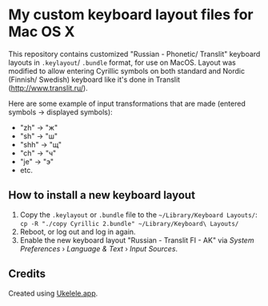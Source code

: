 # My custom keyboard layout files for Mac OS X

This repository contains customized "Russian - Phonetic/ Translit" keyboard layouts in `.keylayout`/ `.bundle` format, for use on MacOS.
Layout was modified to allow entering Cyrillic symbols on both standard and Nordic (Finnish/ Swedish) keyboard like it's done in Translit (http://www.translit.ru/).

Here are some example of input transformations that are made (entered symbols -> displayed symbols):

- "zh" -> "ж"
- "sh" -> "ш"
- "shh" -> "щ"
- "ch" -> "ч"
- "je" -> "э"
- etc.

## How to install a new keyboard layout

1. Copy the `.keylayout` or `.bundle` file to the `~/Library/Keyboard Layouts/`: `cp -R "./copy Cyrillic 2.bundle" ~/Library/Keyboard\ Layouts/`
2. Reboot, or log out and log in again.
3. Enable the new keyboard layout "Russian - Translit FI - AK" via _System Preferences_ › _Language & Text_ › _Input Sources_.

## Credits

Created using [Ukelele.app](http://scripts.sil.org/ukelele).

